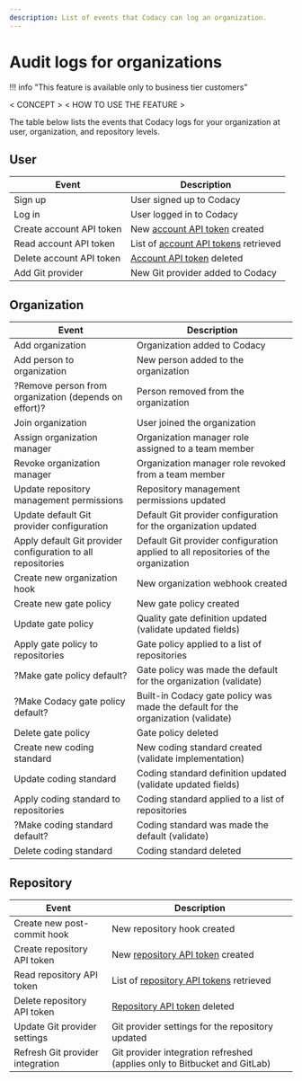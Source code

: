 ```yaml
---
description: List of events that Codacy can log an organization.
---
```


# Audit logs for organizations

!!! info "This feature is available only to business tier customers"

< CONCEPT >
< HOW TO USE THE FEATURE >

The table below lists the events that Codacy logs for your organization at user, organization, and repository levels.

## User

|Event|Description|
|-----|-----------|
|Sign up|User signed up to Codacy|
|Log in|User logged in to Codacy|
|Create account API token|New [account API token](../../codacy-api/api-tokens.md#account-api-tokens) created|
|Read account API token|List of [account API tokens](../../codacy-api/api-tokens.md#account-api-tokens) retrieved|
|Delete account API token|[Account API token](../../codacy-api/api-tokens.md#account-api-tokens) deleted|
|Add Git provider|New Git provider added to Codacy|

## Organization

|Event|Description|
|-----|-----------|
|Add organization|Organization added to Codacy|
|Add person to organization|New person added to the organization|
|?Remove person from organization (depends on effort)?|Person removed from the organization|
|Join organization|User joined the organization|
|Assign organization manager|Organization manager role assigned to a team member|
|Revoke organization manager|Organization manager role revoked from a team member|
|Update repository management permissions|Repository management permissions updated|
|Update default Git provider configuration|Default Git provider configuration for the organization updated|
|Apply default Git provider configuration to all repositories|Default Git provider configuration applied to all repositories of the organization|
|Create new organization hook|New organization webhook created|
|Create new gate policy|New gate policy created|
|Update gate policy|Quality gate definition updated (validate updated fields)|
|Apply gate policy to repositories|Gate policy applied to a list of repositories|
|?Make gate policy default?|Gate policy was made the default for the organization (validate)|
|?Make Codacy gate policy default?|Built-in Codacy gate policy was made the default for the organization (validate)|
|Delete gate policy|Gate policy deleted|
|Create new coding standard|New coding standard created (validate implementation)|
|Update coding standard|Coding standard definition updated (validate updated fields)|
|Apply coding standard to repositories|Coding standard applied to a list of repositories|
|?Make coding standard default?|Coding standard was made the default (validate)|
|Delete coding standard|Coding standard deleted|

## Repository

|Event|Description|
|-----|-----------|
|Create new post-commit hook|New repository hook created|
|Create repository API token|New [repository API token](../../codacy-api/api-tokens.md#repository-api-tokens) created|
|Read repository API token|List of [repository API tokens](../../codacy-api/api-tokens.md#repository-api-tokens) retrieved|
|Delete repository API token|[Repository API token](../../codacy-api/api-tokens.md#repository-api-tokens) deleted|
|Update Git provider settings|Git provider settings for the repository updated|
|Refresh Git provider integration|Git provider integration refreshed (applies only to Bitbucket and GitLab)|
